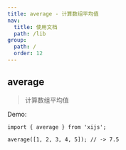 ```yaml
---
title: average - 计算数组平均值
nav:
  title: 使用文档
  path: /lib
group:
  path: /
  order: 12
---
```


## average

> 计算数组平均值

Demo:

```tsx | pure
import { average } from 'xijs';

average([1, 2, 3, 4, 5]); // -> 7.5
```
